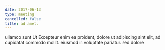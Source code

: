 ```yaml
---
date: 2017-06-13
type: meeting
cancelled: false
title: ad amet,
---
```

ullamco sunt Ut Excepteur enim ea proident, dolore ut adipiscing sint elit, ad cupidatat commodo mollit. eiusmod in voluptate pariatur. sed dolore